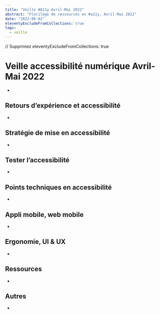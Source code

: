 ```yaml
---
title: "Veille #A11y Avril-Mai 2022"
abstract: "Florilège de ressources en #a11y, Avril-Mai 2022"
date: "2022-06-02"
eleventyExcludeFromCollections: true 
tags:
  - veille
---
```


// Supprimez eleventyExcludeFromCollections: true 

# Veille accessibilité numérique Avril-Mai 2022

 
-	
## Retours d’expérience et accessibilité
-	
## Stratégie de mise en accessibilité 
-	  
## Tester l’accessibilité
-	 
## Points techniques en accessibilité
-	 
## Appli mobile, web mobile
-	 
## Ergonomie, UI & UX
-	
## Ressources
-	 
## Autres
-	
